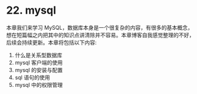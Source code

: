 # 22. mysql
本章我们来学习 MySQL，数据库本身是一个很复杂的内容，有很多的基本概念，想在短篇幅之内把其中的知识点讲清除并不容易。本章博客自我感觉整理的不好，后续会持续更新。本章将包括以下内容:
1. 什么是关系型数据库
2. mysql 客户端的使用
3. mysql 的安装与配置
4. sql 语句的使用
5. mysql 中的权限管理
